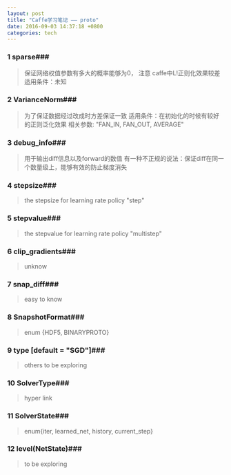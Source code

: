 ```yaml
---
layout: post
title: "Caffe学习笔记 —— proto"
date: 2016-09-03 14:37:18 +0800
categories: tech
---
```


### **1 sparse**###
> 保证网络权值参数有多大的概率能够为0， 注意 caffe中L!正则化效果较差
>适用条件：未知

### **2 VarianceNorm**###
>为了保证数据经过改成时方差保证一致
>适用条件：在初始化的时候有较好的正则泛化效果
>相关参数: "FAN_IN, FAN_OUT, AVERAGE"

### **3 debug_info**###
>用于输出diff信息以及forward的数值
>有一种不正规的说法：保证diff在同一个数量级上，能够有效的防止梯度消失

### **4 stepsize**###
>the stepsize for learning rate policy "step"

### **5 stepvalue**###
> the stepvalue for learning rate policy "multistep"

### **6 clip_gradients**###
> unknow

### **7 snap_diff**###
> easy to know

### **8 SnapshotFormat**###
> enum {HDF5, BINARYPROTO}

### **9 type [default = "SGD"]**###
> others to be exploring

### **10 SolverType**###
> hyper link

### **11 SolverState**###
>enum{iter, learned_net, history, current_step}

### **12 level(NetState)**###
> to be exploring
